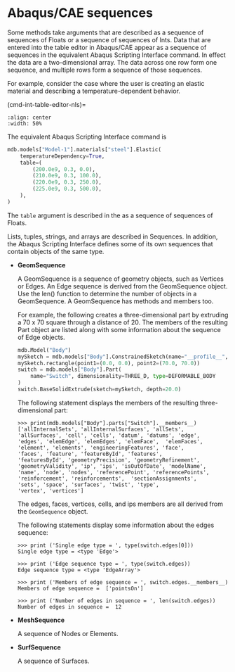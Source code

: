 # Abaqus/CAE sequences

Some methods take arguments that are described as a sequence of sequences of Floats or a sequence of sequences of Ints. Data that are entered into the table editor in Abaqus/CAE appear as a sequence of sequences in the equivalent Abaqus Scripting Interface command. In effect the data are a two-dimensional array. The data across one row form one sequence, and multiple rows form a sequence of those sequences.

For example, consider the case where the user is creating an elastic material and describing a temperature-dependent behavior.

(cmd-int-table-editor-nls)=

```{figure} /images/cmd-int-table-editor-nls.png
:align: center
:width: 50%
```

The equivalent Abaqus Scripting Interface command is

```python
mdb.models["Model-1"].materials["steel"].Elastic(
    temperatureDependency=True,
    table=(
        (200.0e9, 0.3, 0.0),
        (210.0e9, 0.3, 100.0),
        (220.0e9, 0.3, 250.0),
        (225.0e9, 0.3, 500.0),
    ),
)
```

The `table` argument is described in the [](/reference/index.md) as a sequence of sequences of Floats.

Lists, tuples, strings, and arrays are described in Sequences. In addition, the Abaqus Scripting Interface defines some of its own sequences that contain objects of the same type.

- **GeomSequence**

  A GeomSequence is a sequence of geometry objects, such as Vertices or Edges. An Edge sequence is derived from the GeomSequence object. Use the len() function to determine the number of objects in a GeomSequence. A GeomSequence has methods and members too.

  For example, the following creates a three-dimensional part by extruding a 70 x 70 square through a distance of 20. The members of the resulting Part object are listed along with some information about the sequence of Edge objects.

  ```python
  mdb.Model("Body")
  mySketch = mdb.models["Body"].ConstrainedSketch(name="__profile__", sheetSize=200.0)
  mySketch.rectangle(point1=(0.0, 0.0), point2=(70.0, 70.0))
  switch = mdb.models["Body"].Part(
      name="Switch", dimensionality=THREE_D, type=DEFORMABLE_BODY
  )
  switch.BaseSolidExtrude(sketch=mySketch, depth=20.0)
  ```

  The following statement displays the members of the resulting three-dimensional part:

  ```pycon
  >>> print(mdb.models["Body"].parts["Switch"].__members__)
  ['allInternalSets', 'allInternalSurfaces', 'allSets',
  'allSurfaces', 'cell', 'cells', 'datum', 'datums', 'edge',
  'edges', 'elemEdge', 'elemEdges', 'elemFace',  'elemFaces',
  'element', 'elements', 'engineeringFeatures', 'face',
  'faces', 'feature', 'featureById', 'features',
  'featuresById', 'geometryPrecision', 'geometryRefinement',
  'geometryValidity', 'ip', 'ips', 'isOutOfDate', 'modelName',
  'name', 'node', 'nodes', 'referencePoint', 'referencePoints',
  'reinforcement', 'reinforcements',  'sectionAssignments',
  'sets', 'space', 'surfaces', 'twist', 'type',
  'vertex', 'vertices']
  ```

  The edges, faces, vertices, cells, and ips members are all derived from the `GeomSequence` object.

  The following statements display some information about the edges sequence:

  ```pycon
  >>> print ('Single edge type = ', type(switch.edges[0]))
  Single edge type = <type 'Edge'>

  >>> print ('Edge sequence type = ', type(switch.edges))
  Edge sequence type = <type 'EdgeArray'>

  >>> print ('Members of edge sequence = ', switch.edges.__members__)
  Members of edge sequence =  ['pointsOn']

  >>> print ('Number of edges in sequence = ', len(switch.edges))
  Number of edges in sequence =  12
  ```

- **MeshSequence**

  A sequence of Nodes or Elements.

- **SurfSequence**

  A sequence of Surfaces.
